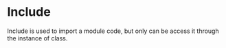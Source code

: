 # Include

Include is used to import a module code, but only can be access it through the instance of class. 

